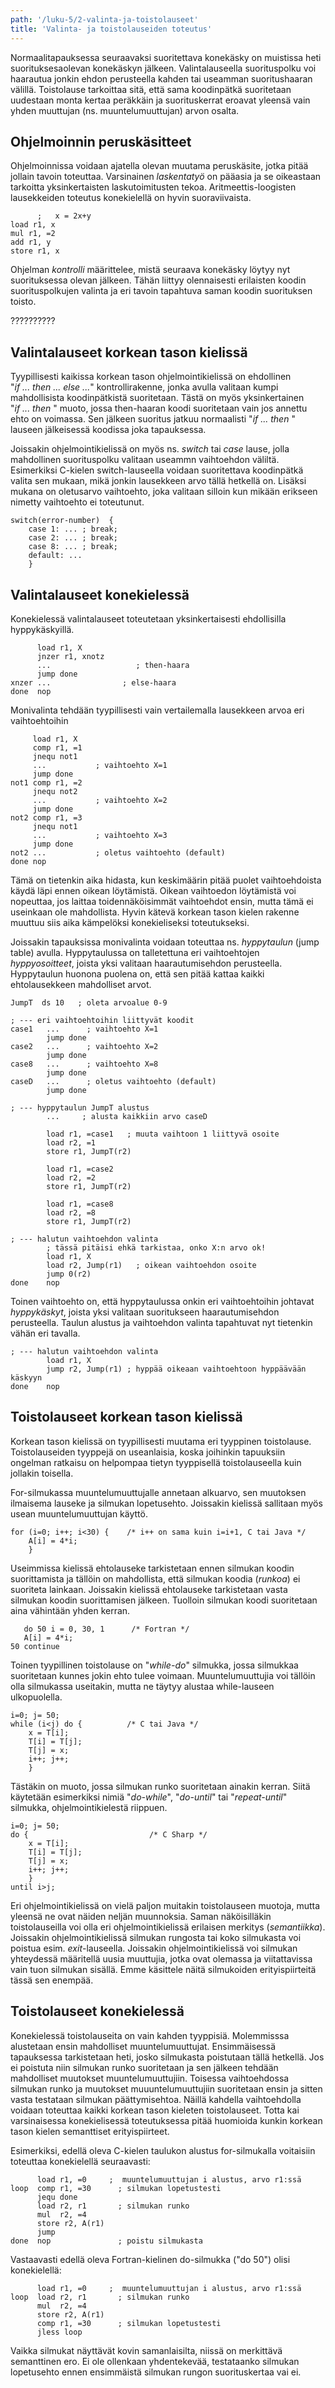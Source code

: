 ```yaml
---
path: '/luku-5/2-valinta-ja-toistolauseet'
title: 'Valinta- ja toistolauseiden toteutus'
---
```


<div>
<lead>Normaalitapauksessa seuraavaksi suoritettava konekäsky on muistissa heti suorituksesaolevan konekäskyn jälkeen. Valintalauseella suorituspolku voi haarautua jonkin ehdon perusteella kahden tai useamman suoritushaaran välillä. Toistolause tarkoittaa sitä, että sama koodinpätkä suoritetaan uudestaan monta kertaa peräkkäin ja suorituskerrat eroavat yleensä vain yhden muuttujan (ns. muuntelumuuttujan) arvon osalta.</lead>
</div>

## Ohjelmoinnin peruskäsitteet
Ohjelmoinnissa voidaan ajatella olevan muutama peruskäsite, jotka pitää jollain tavoin toteuttaa. Varsinainen _laskentatyö_ on pääasia ja se oikeastaan tarkoitta yksinkertaisten laskutoimitusten tekoa. Aritmeettis-loogisten lausekkeiden toteutus konekielellä on hyvin suoraviivaista.

```
      ;   x = 2x+y
load r1, x
mul r1, =2
add r1, y
store r1, x
```

Ohjelman _kontrolli_ määrittelee, mistä seuraava konekäsky löytyy nyt suorituksessa olevan jälkeen. Tähän liittyy olennaisesti erilaisten koodin suorituspolkujen valinta ja eri tavoin tapahtuva saman koodin suorituksen toisto.

??????????


## Valintalauseet korkean tason kielissä
Tyypillisesti kaikissa korkean tason ohjelmointikielissä on ehdollinen "_if&nbsp;...&nbsp;then&nbsp;...&nbsp;else&nbsp;..._" kontrollirakenne, jonka avulla valitaan kumpi mahdollisista koodinpätkistä suoritetaan. Tästä on myös yksinkertainen "_if&nbsp;...&nbsp;then&nbsp;_" muoto, jossa then-haaran koodi suoritetaan vain jos annettu ehto on voimassa. Sen jälkeen suoritus jatkuu normaalisti "_if&nbsp;...&nbsp;then&nbsp;_" lauseen jälkeisessä koodissa joka tapauksessa.

Joissakin ohjelmointikielissä on myös ns. _switch_ tai _case_ lause, jolla mahdollinen suorituspolku valitaan useammn vaihtoehdon väliltä. Esimerkiksi C-kielen switch-lauseella voidaan suoritettava koodinpätkä valita sen mukaan, mikä jonkin lausekkeen arvo tällä hetkellä on. Lisäksi mukana on oletusarvo vaihtoehto, joka valitaan silloin kun mikään erikseen nimetty vaihtoehto ei toteutunut. 

```
switch(error-number)  {
    case 1: ... ; break;
    case 2: ... ; break;
    case 8: ... ; break;
    default: ...
    }
```

## Valintalauseet konekielessä
Konekielessä valintalauseet toteutetaan yksinkertaisesti ehdollisilla hyppykäskyillä.

```
      load r1, X
      jnzer r1, xnotz
      ...                   ; then-haara
      jump done
xnzer ...                ; else-haara
done  nop
```

Monivalinta tehdään tyypillisesti vain vertailemalla lausekkeen arvoa eri vaihtoehtoihin

```
     load r1, X
     comp r1, =1
     jnequ not1
     ...           ; vaihtoehto X=1
     jump done
not1 comp r1, =2
     jnequ not2
     ...           ; vaihtoehto X=2
     jump done
not2 comp r1, =3
     jnequ not1
     ...           ; vaihtoehto X=3
     jump done
not2 ...           ; oletus vaihtoehto (default)
done nop
```

Tämä on tietenkin aika hidasta, kun keskimäärin pitää puolet vaihtoehdoista käydä läpi ennen oikean löytämistä. Oikean vaihtoedon löytämistä voi nopeuttaa, jos laittaa toidennäköisimmät vaihtoehdot ensin, mutta tämä ei useinkaan ole mahdollista. Hyvin kätevä korkean tason kielen rakenne muuttuu siis aika kämpelöksi konekieliseksi toteutukseksi.


Joissakin tapauksissa monivalinta voidaan toteuttaa ns. _hyppytaulun_ (jump table) avulla. Hyppytaulussa on talletettuna eri vaihtoehtojen _hyppyosoitteet_, joista yksi valitaan haarautumisehdon perusteella. Hyppytaulun huonona puolena on, että sen pitää kattaa kaikki ehtolausekkeen mahdolliset arvot.

```
JumpT  ds 10   ; oleta arvoalue 0-9

; --- eri vaihtoehtoihin liittyvät koodit
case1   ...      ; vaihtoehto X=1
        jump done        
case2   ...      ; vaihtoehto X=2
        jump done
case8   ...      ; vaihtoehto X=8
        jump done
caseD   ...      ; oletus vaihtoehto (default)
        jump done

; --- hyppytaulun JumpT alustus
        ...     ; alusta kaikkiin arvo caseD
         
        load r1, =case1   ; muuta vaihtoon 1 liittyvä osoite
        load r2, =1
        store r1, JumpT(r2)
        
        load r1, =case2
        load r2, =2
        store r1, JumpT(r2)
        
        load r1, =case8
        load r2, =8
        store r1, JumpT(r2)       
       
; --- halutun vaihtoehdon valinta 
        ; tässä pitäisi ehkä tarkistaa, onko X:n arvo ok!
        load r1, X
        load r2, Jump(r1)   ; oikean vaihtoehdon osoite
        jump 0(r2)
done    nop
```

Toinen vaihtoehto on, että hyppytaulussa onkin eri vaihtoehtoihin johtavat _hyppykäskyt_, joista yksi valitaan suoritukseen haarautumisehdon perusteella. Taulun alustus ja vaihtoehdon valinta tapahtuvat nyt tietenkin vähän eri tavalla.

```
; --- halutun vaihtoehdon valinta   
        load r1, X
        jump r2, Jump(r1) ; hyppää oikeaan vaihtoehtoon hyppäävään käskyyn
done    nop
```

## Toistolauseet korkean tason kielissä
Korkean tason kielissä on tyypillisesti muutama eri tyyppinen toistolause. Toistolauseiden tyyppejä on useanlaisia, koska joihinkin tapuuksiin ongelman ratkaisu on helpompaa tietyn tyyppisellä toistolauseella kuin jollakin toisella.

For-silmukassa muuntelumuuttujalle annetaan alkuarvo, sen muutoksen ilmaisema lauseke ja silmukan lopetusehto. Joissakin kielissä sallitaan myös usean muuntelumuuttujan käyttö.

```
for (i=0; i++; i<30) {    /* i++ on sama kuin i=i+1, C tai Java */
    A[i] = 4*i; 
    }
```

Useimmissa kielissä ehtolauseke tarkistetaan ennen silmukan koodin suorittamista ja tällöin on mahdollista, että silmukan koodia (_runkoa_) ei suoriteta lainkaan. Joissakin kielissä ehtolauseke tarkistetaan vasta silmukan koodin suorittamisen jälkeen. Tuolloin silmukan koodi suoritetaan aina vähintään yhden kerran. 

```
   do 50 i = 0, 30, 1      /* Fortran */
   A[i] = 4*i; 
50 continue
```

Toinen tyypillinen toistolause on "_while-do_" silmukka, jossa silmukkaa suoritetaan kunnes jokin ehto tulee voimaan. Muuntelumuuttujia voi tällöin olla silmukassa useitakin, mutta ne täytyy alustaa while-lauseen ulkopuolella.

```
i=0; j= 50;
while (i<j) do {          /* C tai Java */
    x = T[i];
    T[i] = T[j];
    T[j] = x;
    i++; j++;
    }
```
 
Tästäkin on muoto, jossa silmukan runko suoritetaan ainakin kerran. Siitä käytetään esimerkiksi nimiä "_do-while_", "_do-until_" tai "_repeat-until_" silmukka, ohjelmointikielestä riippuen.

```
i=0; j= 50;
do {                           /* C Sharp */
    x = T[i];
    T[i] = T[j];
    T[j] = x;
    i++; j++;
    }
until i>j;
```

Eri ohjelmointikielissä on vielä paljon muitakin toistolauseen muotoja, mutta yleensä ne ovat näiden neljän muunnoksia. Saman näköisilläkin toistolauseilla voi olla eri ohjelmointikielissä erilaisen merkitys (_semantiikka_). Joissakin ohjelmointikielissä silmukan rungosta tai koko silmukasta voi poistua esim. _exit_-lauseella. Joissakin ohjelmointikielissä voi silmukan yhteydessä määritellä uusia muuttujia, jotka ovat olemassa ja viitattavissa vain tuon silmukan sisällä. Emme käsittele näitä silmukoiden erityispiirteitä tässä sen enempää.

## Toistolauseet konekielessä
Konekielessä toistolauseita on vain kahden tyyppisiä. Molemmisssa alustetaan ensin mahdolliset muuntelumuuttujat. Ensimmäisessä tapauksessa tarkistetaan heti, josko silmukasta poistutaan tällä hetkellä. Jos ei poistuta niin silmukan runko suoritetaan ja sen jälkeen tehdään mahdolliset muutokset muuntelumuuttujiin. Toisessa vaihtoehdossa silmukan runko ja muutokset muuuntelumuuttujiin suoritetaan ensin ja sitten vasta testataan silmukan päättymisehtoa. Näillä kahdella vaihtoehdolla voidaan toteuttaa kaikki korkean tason kieleten toistolauseet. Totta kai varsinaisessa konekielisessä toteutuksessa pitää huomioida kunkin korkean tason kielen semanttiset erityispiirteet. 

Esimerkiksi, edellä oleva C-kielen taulukon alustus for-silmukalla voitaisiin toteuttaa konekielellä seuraavasti:

```
      load r1, =0     ;  muuntelumuuttujan i alustus, arvo r1:ssä
loop  comp r1, =30      ; silmukan lopetustesti
      jequ done
      load r2, r1       ; silmukan runko
      mul  r2, =4
      store r2, A(r1)
      jump
done  nop               ; poistu silmukasta      
```

Vastaavasti edellä oleva Fortran-kielinen do-silmukka ("do 50") olisi konekielellä:

```
      load r1, =0     ;  muuntelumuuttujan i alustus, arvo r1:ssä
loop  load r2, r1       ; silmukan runko
      mul  r2, =4
      store r2, A(r1)
      comp r1, =30      ; silmukan lopetustesti
      jless loop     
```

Vaikka silmukat näyttävät kovin samanlaisilta, niissä on merkittävä semanttinen ero. Ei ole ollenkaan yhdentekevää, testataanko silmukan lopetusehto ennen ensimmäistä silmukan rungon suorituskertaa vai ei.

<!-- quiz 5.2.?? ???? -->

<div><quiznator id="5cde988da2f5511be16cb095"></quiznator></div>
<div><quiznator id="5cdea124597ed81bbd1bd6f8"></quiznator></div>
<div><quiznator id="5cde7b7a3bc2291c110210e3"></quiznator></div>
<div><quiznator id="5cde9bd5d09cea1bc9a2be0b"></quiznator></div>
